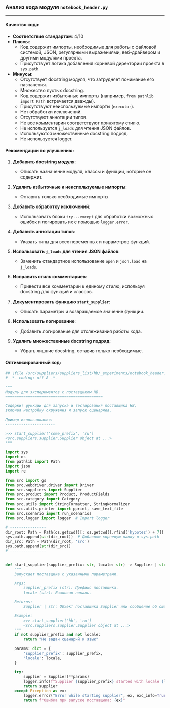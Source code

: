 ### **Анализ кода модуля `notebook_header.py`**

---

#### **Качество кода**:

- **Соответствие стандартам**: 4/10
- **Плюсы**:
    - Код содержит импорты, необходимые для работы с файловой системой, JSON, регулярными выражениями, веб-драйвером и другими модулями проекта.
    - Присутствует логика добавления корневой директории проекта в `sys.path`.
- **Минусы**:
    - Отсутствует docstring модуля, что затрудняет понимание его назначения.
    - Множество пустых docstring.
    - Код содержит избыточные импорты (например, `from pathlib import Path` встречается дважды).
    - Присутствуют неиспользуемые импорты (`executor`).
    - Нет обработки исключений.
    - Отсутствуют аннотации типов.
    - Не все комментарии соответствуют принятому стилю.
    - Не используется `j_loads` для чтения JSON файлов.
    - Используются множественные docstring подряд.
    - Не используется logger.

#### **Рекомендации по улучшению**:

1.  **Добавить docstring модуля**:
    - Описать назначение модуля, классы и функции, которые он содержит.

2.  **Удалить избыточные и неиспользуемые импорты**:
    - Оставить только необходимые импорты.

3.  **Добавить обработку исключений**:
    - Использовать блоки `try...except` для обработки возможных ошибок и логировать их с помощью `logger.error`.

4.  **Добавить аннотации типов**:
    - Указать типы для всех переменных и параметров функций.

5.  **Использовать `j_loads` для чтения JSON файлов**:
    - Заменить стандартное использование `open` и `json.load` на `j_loads`.

6.  **Исправить стиль комментариев**:
    - Привести все комментарии к единому стилю, используя docstring для функций и классов.

7.  **Документировать функцию `start_supplier`**:
    - Описать параметры и возвращаемое значение функции.

8.  **Использовать логирование**:
    - Добавить логирование для отслеживания работы кода.

9.  **Удалить множественные docstring подряд**:
    - Убрать лишние docstring, оставив только необходимые.

#### **Оптимизированный код**:

```python
## \file /src/suppliers/suppliers_list/hb/_experiments/notebook_header.py
# -*- coding: utf-8 -*-

"""
Модуль для экспериментов с поставщиком HB.
===========================================

Содержит функции для запуска и тестирования поставщика HB,
включая настройку окружения и запуск сценариев.

Пример использования:
----------------------

>>> start_supplier('some_prefix', 'ru')
<src.suppliers.supplier.Supplier object at ...>
"""

import sys
import os
from pathlib import Path
import json
import re

from src import gs
from src.webdriver.driver import Driver
from src.suppliers import Supplier
from src.product import Product, ProductFields
from src.category import Category
from src.utils import StringFormatter, StringNormalizer
from src.utils.printer import pprint, save_text_file
from src.scenario import run_scenarios
from src.logger import logger  # Import logger

# ----------------
dir_root: Path = Path(os.getcwd()[: os.getcwd().rfind('hypotez') + 7])
sys.path.append(str(dir_root))  # Добавляю корневую папку в sys.path
dir_src: Path = Path(dir_root, 'src')
sys.path.append(str(dir_src))
# ----------------


def start_supplier(supplier_prefix: str, locale: str) -> Supplier | str:
    """
    Запускает поставщика с указанными параметрами.

    Args:
        supplier_prefix (str): Префикс поставщика.
        locale (str): Языковая локаль.

    Returns:
        Supplier | str: Объект поставщика Supplier или сообщение об ошибке, если параметры не заданы.

    Example:
        >>> start_supplier('hb', 'ru')
        <src.suppliers.supplier.Supplier object at ...>
    """
    if not supplier_prefix and not locale:
        return "Не задан сценарий и язык"

    params: dict = {
        'supplier_prefix': supplier_prefix,
        'locale': locale,
    }

    try:
        supplier = Supplier(**params)
        logger.info(f"Supplier {supplier_prefix} started with locale {locale}")  # Log the start
        return supplier
    except Exception as ex:
        logger.error("Error while starting supplier", ex, exc_info=True)  # Log the error
        return f"Ошибка при запуске поставщика: {ex}"